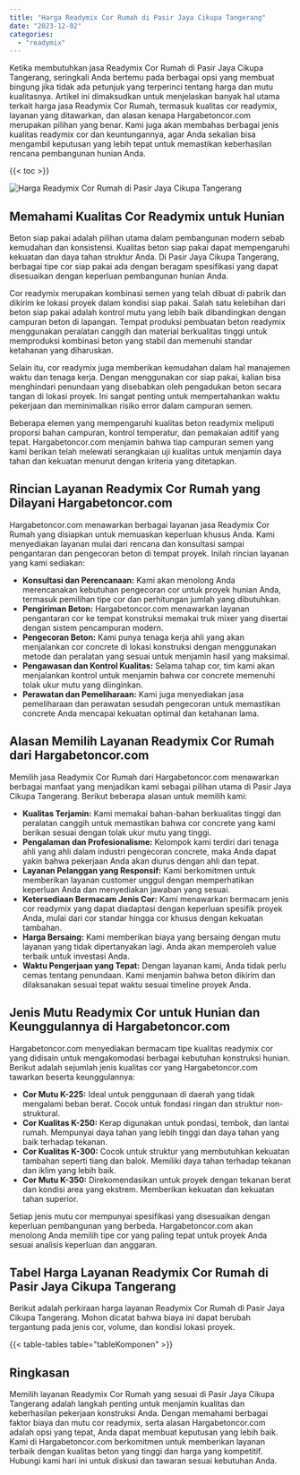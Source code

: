 ```yaml
---
title: "Harga Readymix Cor Rumah di Pasir Jaya Cikupa Tangerang"
date: "2023-12-02"
categories: 
  - "readymix"
---
```



Ketika membutuhkan jasa Readymix Cor Rumah di Pasir Jaya Cikupa Tangerang, seringkali Anda bertemu pada berbagai opsi yang membuat bingung jika tidak ada petunjuk yang terperinci tentang harga dan mutu kualitasnya. Artikel ini dimaksudkan untuk menjelaskan banyak hal utama terkait harga jasa Readymix Cor Rumah, termasuk kualitas cor readymix, layanan yang ditawarkan, dan alasan kenapa Hargabetoncor.com merupakan pilihan yang benar. Kami juga akan membahas berbagai jenis kualitas readymix cor dan keuntungannya, agar Anda sekalian bisa mengambil keputusan yang lebih tepat untuk memastikan keberhasilan rencana pembangunan hunian Anda.

{{< toc >}}

![Harga Readymix Cor Rumah di Pasir Jaya Cikupa Tangerang](https://hargareadymixid.github.io/hbc/readymix-hbc%20(1).png)

## Memahami Kualitas Cor Readymix untuk Hunian

Beton siap pakai adalah pilihan utama dalam pembangunan modern sebab kemudahan dan konsistensi. Kualitas beton siap pakai dapat mempengaruhi kekuatan dan daya tahan struktur Anda. Di Pasir Jaya Cikupa Tangerang, berbagai tipe cor siap pakai ada dengan beragam spesifikasi yang dapat disesuaikan dengan keperluan pembangunan hunian Anda.

Cor readymix merupakan kombinasi semen yang telah dibuat di pabrik dan dikirim ke lokasi proyek dalam kondisi siap pakai. Salah satu kelebihan dari beton siap pakai adalah kontrol mutu yang lebih baik dibandingkan dengan campuran beton di lapangan. Tempat produksi pembuatan beton readymix menggunakan peralatan canggih dan material berkualitas tinggi untuk memproduksi kombinasi beton yang stabil dan memenuhi standar ketahanan yang diharuskan.

Selain itu, cor readymix juga memberikan kemudahan dalam hal manajemen waktu dan tenaga kerja. Dengan menggunakan cor siap pakai, kalian bisa menghindari penundaan yang disebabkan oleh pengadukan beton secara tangan di lokasi proyek. Ini sangat penting untuk mempertahankan waktu pekerjaan dan meminimalkan risiko error dalam campuran semen.

Beberapa elemen yang mempengaruhi kualitas beton readymix meliputi proporsi bahan campuran, kontrol temperatur, dan pemakaian aditif yang tepat. Hargabetoncor.com menjamin bahwa tiap campuran semen yang kami berikan telah melewati serangkaian uji kualitas untuk menjamin daya tahan dan kekuatan menurut dengan kriteria yang ditetapkan.

## Rincian Layanan Readymix Cor Rumah yang Dilayani Hargabetoncor.com

Hargabetoncor.com menawarkan berbagai layanan jasa Readymix Cor Rumah yang disiapkan untuk memuaskan keperluan khusus Anda. Kami menyediakan layanan mulai dari rencana dan konsultasi sampai pengantaran dan pengecoran beton di tempat proyek. Inilah rincian layanan yang kami sediakan:

- **Konsultasi dan Perencanaan:** Kami akan menolong Anda merencanakan kebutuhan pengecoran cor untuk proyek hunian Anda, termasuk pemilihan tipe cor dan perhitungan jumlah yang dibutuhkan.
- **Pengiriman Beton:** Hargabetoncor.com menawarkan layanan pengantaran cor ke tempat konstruksi memakai truk mixer yang disertai dengan sistem pencampuran modern.
- **Pengecoran Beton:** Kami punya tenaga kerja ahli yang akan menjalankan cor concrete di lokasi konstruksi dengan menggunakan metode dan peralatan yang sesuai untuk menjamin hasil yang maksimal.
- **Pengawasan dan Kontrol Kualitas:** Selama tahap cor, tim kami akan menjalankan kontrol untuk menjamin bahwa cor concrete memenuhi tolak ukur mutu yang diinginkan.
- **Perawatan dan Pemeliharaan:** Kami juga menyediakan jasa pemeliharaan dan perawatan sesudah pengecoran untuk memastikan concrete Anda mencapai kekuatan optimal dan ketahanan lama.

## Alasan Memilih Layanan Readymix Cor Rumah dari Hargabetoncor.com

Memilih jasa Readymix Cor Rumah dari Hargabetoncor.com menawarkan berbagai manfaat yang menjadikan kami sebagai pilihan utama di Pasir Jaya Cikupa Tangerang. Berikut beberapa alasan untuk memilih kami:

- **Kualitas Terjamin:** Kami memakai bahan-bahan berkualitas tinggi dan peralatan canggih untuk memastikan bahwa cor concrete yang kami berikan sesuai dengan tolak ukur mutu yang tinggi.
- **Pengalaman dan Profesionalisme:** Kelompok kami terdiri dari tenaga ahli yang ahli dalam industri pengecoran concrete, maka Anda dapat yakin bahwa pekerjaan Anda akan diurus dengan ahli dan tepat.
- **Layanan Pelanggan yang Responsif:** Kami berkomitmen untuk memberikan layanan customer unggul dengan memperhatikan keperluan Anda dan menyediakan jawaban yang sesuai.
- **Ketersediaan Bermacam Jenis Cor:** Kami menawarkan bermacam jenis cor readymix yang dapat diadaptasi dengan keperluan spesifik proyek Anda, mulai dari cor standar hingga cor khusus dengan kekuatan tambahan.
- **Harga Bersaing:** Kami memberikan biaya yang bersaing dengan mutu layanan yang tidak dipertanyakan lagi. Anda akan memperoleh value terbaik untuk investasi Anda.
- **Waktu Pengerjaan yang Tepat:** Dengan layanan kami, Anda tidak perlu cemas tentang penundaan. Kami menjamin bahwa beton dikirim dan dilaksanakan sesuai tepat waktu sesuai timeline proyek Anda.

## Jenis Mutu Readymix Cor untuk Hunian dan Keunggulannya di Hargabetoncor.com

Hargabetoncor.com menyediakan bermacam tipe kualitas readymix cor yang didisain untuk mengakomodasi berbagai kebutuhan konstruksi hunian. Berikut adalah sejumlah jenis kualitas cor yang Hargabetoncor.com tawarkan beserta keunggulannya:

- **Cor Mutu K-225:** Ideal untuk penggunaan di daerah yang tidak mengalami beban berat. Cocok untuk fondasi ringan dan struktur non-struktural.
- **Cor Kualitas K-250:** Kerap digunakan untuk pondasi, tembok, dan lantai rumah. Mempunyai daya tahan yang lebih tinggi dan daya tahan yang baik terhadap tekanan.
- **Cor Kualitas K-300:** Cocok untuk struktur yang membutuhkan kekuatan tambahan seperti tiang dan balok. Memiliki daya tahan terhadap tekanan dan iklim yang lebih baik.
- **Cor Mutu K-350:** Direkomendasikan untuk proyek dengan tekanan berat dan kondisi area yang ekstrem. Memberikan kekuatan dan kekuatan tahan superior.

Setiap jenis mutu cor mempunyai spesifikasi yang disesuaikan dengan keperluan pembangunan yang berbeda. Hargabetoncor.com akan menolong Anda memilih tipe cor yang paling tepat untuk proyek Anda sesuai analisis keperluan dan anggaran.

## Tabel Harga Layanan Readymix Cor Rumah di Pasir Jaya Cikupa Tangerang

Berikut adalah perkiraan harga layanan Readymix Cor Rumah di Pasir Jaya Cikupa Tangerang. Mohon dicatat bahwa biaya ini dapat berubah tergantung pada jenis cor, volume, dan kondisi lokasi proyek.

{{< table-tables table="tableKomponen" >}}

## Ringkasan

Memilih layanan Readymix Cor Rumah yang sesuai di Pasir Jaya Cikupa Tangerang adalah langkah penting untuk menjamin kualitas dan keberhasilan pekerjaan konstruksi Anda. Dengan memahami berbagai faktor biaya dan mutu cor readymix, serta alasan Hargabetoncor.com adalah opsi yang tepat, Anda dapat membuat keputusan yang lebih baik. Kami di Hargabetoncor.com berkomitmen untuk memberikan layanan terbaik dengan kualitas beton yang tinggi dan harga yang kompetitif. Hubungi kami hari ini untuk diskusi dan tawaran sesuai kebutuhan Anda.
